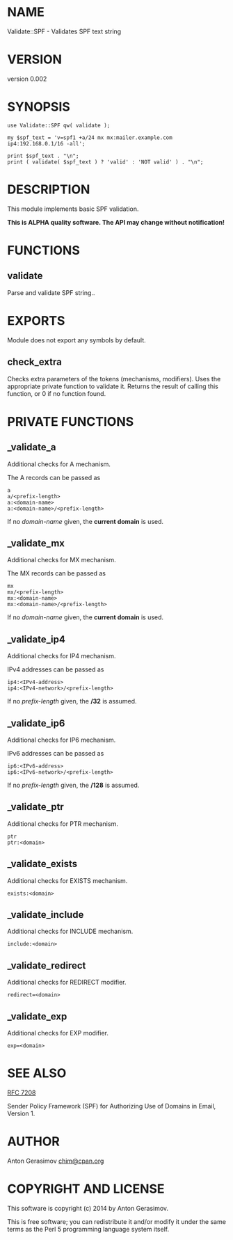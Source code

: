 # NAME

Validate::SPF - Validates SPF text string

# VERSION

version 0.002

# SYNOPSIS

    use Validate::SPF qw( validate );

    my $spf_text = 'v=spf1 +a/24 mx mx:mailer.example.com ip4:192.168.0.1/16 -all';

    print $spf_text . "\n";
    print ( validate( $spf_text ) ? 'valid' : 'NOT valid' ) . "\n";

# DESCRIPTION

This module implements basic SPF validation.

**This is ALPHA quality software. The API may change without notification!**

# FUNCTIONS

## validate

Parse and validate SPF string..

# EXPORTS

Module does not export any symbols by default.

## check\_extra

Checks extra parameters of the tokens (mechanisms, modifiers). Uses the appropriate private function
to validate it. Returns the result of calling this function, or 0 if no function found.

# PRIVATE FUNCTIONS

## \_validate\_a

Additional checks for A mechanism.

The A records can be passed as

    a
    a/<prefix-length>
    a:<domain-name>
    a:<domain-name>/<prefix-length>

If no _domain-name_ given, the **current domain** is used.

## \_validate\_mx

Additional checks for MX mechanism.

The MX records can be passed as

    mx
    mx/<prefix-length>
    mx:<domain-name>
    mx:<domain-name>/<prefix-length>

If no _domain-name_ given, the **current domain** is used.

## \_validate\_ip4

Additional checks for IP4 mechanism.

IPv4 addresses can be passed as

    ip4:<IPv4-address>
    ip4:<IPv4-network>/<prefix-length>

If no _prefix-length_ given, the **/32** is assumed.

## \_validate\_ip6

Additional checks for IP6 mechanism.

IPv6 addresses can be passed as

    ip6:<IPv6-address>
    ip6:<IPv6-network>/<prefix-length>

If no _prefix-length_ given, the **/128** is assumed.

## \_validate\_ptr

Additional checks for PTR mechanism.

    ptr
    ptr:<domain>

## \_validate\_exists

Additional checks for EXISTS mechanism.

    exists:<domain>

## \_validate\_include

Additional checks for INCLUDE mechanism.

    include:<domain>

## \_validate\_redirect

Additional checks for REDIRECT modifier.

    redirect=<domain>

## \_validate\_exp

Additional checks for EXP modifier.

    exp=<domain>

# SEE ALSO

[RFC 7208](http://tools.ietf.org/html/rfc7208)

Sender Policy Framework (SPF) for Authorizing Use of Domains in Email, Version 1.

# AUTHOR

Anton Gerasimov <chim@cpan.org>

# COPYRIGHT AND LICENSE

This software is copyright (c) 2014 by Anton Gerasimov.

This is free software; you can redistribute it and/or modify it under
the same terms as the Perl 5 programming language system itself.
